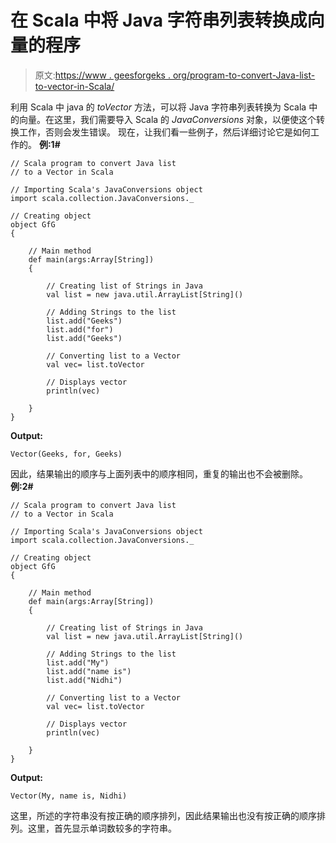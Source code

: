 # 在 Scala 中将 Java 字符串列表转换成向量的程序

> 原文:[https://www . geesforgeks . org/program-to-convert-Java-list-to-vector-in-Scala/](https://www.geeksforgeeks.org/program-to-convert-java-list-of-strings-to-a-vector-in-scala/)

利用 Scala 中 java 的 *toVector* 方法，可以将 Java 字符串列表转换为 Scala 中的向量。在这里，我们需要导入 Scala 的 *JavaConversions* 对象，以便使这个转换工作，否则会发生错误。
现在，让我们看一些例子，然后详细讨论它是如何工作的。
**例:1#**

```
// Scala program to convert Java list 
// to a Vector in Scala

// Importing Scala's JavaConversions object
import scala.collection.JavaConversions._

// Creating object
object GfG
{ 

    // Main method
    def main(args:Array[String])
    {

        // Creating list of Strings in Java
        val list = new java.util.ArrayList[String]()

        // Adding Strings to the list
        list.add("Geeks")
        list.add("for")
        list.add("Geeks")

        // Converting list to a Vector 
        val vec= list.toVector

        // Displays vector
        println(vec)

    }
}
```

**Output:**

```
Vector(Geeks, for, Geeks)

```

因此，结果输出的顺序与上面列表中的顺序相同，重复的输出也不会被删除。
**例:2#**

```
// Scala program to convert Java list 
// to a Vector in Scala

// Importing Scala's JavaConversions object
import scala.collection.JavaConversions._

// Creating object
object GfG
{ 

    // Main method
    def main(args:Array[String])
    {

        // Creating list of Strings in Java
        val list = new java.util.ArrayList[String]()

        // Adding Strings to the list
        list.add("My")
        list.add("name is")
        list.add("Nidhi")

        // Converting list to a Vector 
        val vec= list.toVector

        // Displays vector
        println(vec)

    }
}
```

**Output:**

```
Vector(My, name is, Nidhi)

```

这里，所述的字符串没有按正确的顺序排列，因此结果输出也没有按正确的顺序排列。这里，首先显示单词数较多的字符串。